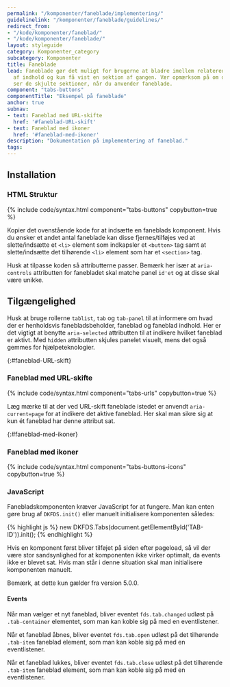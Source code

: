 ```yaml
---
permalink: "/komponenter/faneblade/implementering/"
guidelinelink: "/komponenter/faneblade/guidelines/"
redirect_from:
- "/kode/komponenter/faneblad/"
- "/kode/komponenter/faneblade/"
layout: styleguide
category: Komponenter_category
subcategory: Komponenter
title: Faneblade
lead: Faneblade gør det muligt for brugerne at bladre imellem relaterede sektioner
  af indhold og kun få vist en sektion af gangen. Vær opmærksom på om dine brugere
  ser de skjulte sektioner, når du anvender faneblade.
component: "tabs-buttons"
componentTitle: "Eksempel på faneblade"
anchor: true
subnav:
- text: Faneblad med URL-skifte
  href: '#faneblad-URL-skift'
- text: Faneblad med ikoner
  href: '#faneblad-med-ikoner'
description: "Dokumentation på implementering af faneblad."
tags:
---
```


## Installation

### HTML Struktur

{% include code/syntax.html component="tabs-buttons" copybutton=true %}

Kopier det ovenstående kode for at indsætte en faneblads komponent. Hvis du ønsker et andet antal faneblade kan disse fjernes/tilføjes ved at slette/indsætte et `<li>` element som indkapsler et `<button>` tag samt at slette/indsætte det tilhørende `<li>` element som har et `<section>` tag.

Husk at tilpasse koden så attributterne passer. Bemærk her især at `aria-controls` attributten for fanebladet skal matche panel `id'et` og at disse skal være unikke.

## Tilgængelighed
Husk at bruge rollerne `tablist`, `tab` og `tab-panel` til at informere om hvad der er henholdsvis fanebladsbeholder, faneblad og faneblad indhold. Her er det vigtigt at benytte `aria-selected` attributten til at indikere hvilket faneblad er aktivt. Med `hidden` attributten skjules panelet visuelt, mens det også gemmes for hjælpeteknologier.  

{:#faneblad-URL-skift}
### Faneblad med URL-skifte

{% include code/syntax.html component="tabs-urls" copybutton=true %}

Læg mærke til at der ved URL-skift faneblade istedet er anvendt `aria-current=page` for at indikere det aktive faneblad. Her skal man sikre sig at kun ét faneblad har denne attribut sat. 

{:#faneblad-med-ikoner}
### Faneblad med ikoner

{% include code/syntax.html component="tabs-buttons-icons" copybutton=true %}

### JavaScript

Fanebladskomponenten kræver JavaScript for at fungere. Man kan enten gøre brug af `DKFDS.init()` eller manuelt initialisere komponenten således:

{% highlight js %}
new DKFDS.Tabs(document.getElementById('TAB-ID')).init();
{% endhighlight %}

Hvis en komponent først bliver tilføjet på siden efter pageload, så vil der være stor sandsynlighed for at komponenten ikke virker optimalt, da events ikke er blevet sat. Hvis man står i denne situation skal man initialisere komponenten manuelt.

Bemærk, at dette kun gælder fra version 5.0.0.

#### Events

Når man vælger et nyt faneblad, bliver eventet `fds.tab.changed` udløst på `.tab-container` elementet, som man kan koble sig på med en eventlistener.

Når et faneblad åbnes, bliver eventet `fds.tab.open` udløst på det tilhørende `.tab-item` faneblad element, som man kan koble sig på med en eventlistener.

Når et faneblad lukkes, bliver eventet `fds.tab.close` udløst på det tilhørende `.tab-item` faneblad element, som man kan koble sig på med en eventlistener.
